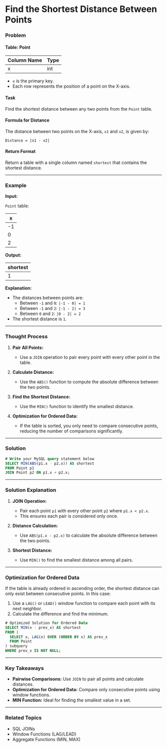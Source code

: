 # Find the Shortest Distance Between Points

### Problem

#### Table: Point

| Column Name | Type |
|-------------|------|
| x           | int  |

- `x` is the primary key.
- Each row represents the position of a point on the X-axis.

#### Task
Find the shortest distance between any two points from the `Point` table.

#### Formula for Distance
The distance between two points on the X-axis, `x1` and `x2`, is given by:

```
Distance = |x1 - x2|
```

#### Return Format
Return a table with a single column named `shortest` that contains the shortest distance.

---

### Example

**Input:**

`Point` table:

| x  |
|----|
| -1 |
|  0 |
|  2 |

**Output:**

| shortest |
|----------|
| 1        |

**Explanation:**
- The distances between points are:
  - Between `-1` and `0`: `|-1 - 0| = 1`
  - Between `-1` and `2`: `|-1 - 2| = 3`
  - Between `0` and `2`: `|0 - 2| = 2`
- The shortest distance is `1`.

---

### Thought Process

1. **Pair All Points:**
   - Use a `JOIN` operation to pair every point with every other point in the table.

2. **Calculate Distance:**
   - Use the `ABS()` function to compute the absolute difference between the two points.

3. **Find the Shortest Distance:**
   - Use the `MIN()` function to identify the smallest distance.

4. **Optimization for Ordered Data:**
   - If the table is sorted, you only need to compare consecutive points, reducing the number of comparisons significantly.

---

### Solution

```sql
# Write your MySQL query statement below
SELECT MIN(ABS(p1.x - p2.x)) AS shortest
FROM Point p1
JOIN Point p2 ON p1.x < p2.x;
```

---

### Solution Explanation

1. **JOIN Operation:**
   - Pair each point `p1` with every other point `p2` where `p1.x < p2.x`.
   - This ensures each pair is considered only once.

2. **Distance Calculation:**
   - Use `ABS(p1.x - p2.x)` to calculate the absolute difference between the two points.

3. **Shortest Distance:**
   - Use `MIN()` to find the smallest distance among all pairs.

---

### Optimization for Ordered Data
If the table is already ordered in ascending order, the shortest distance can only exist between consecutive points. In this case:

1. Use a `LAG()` or `LEAD()` window function to compare each point with its next neighbor.
2. Calculate the difference and find the minimum.

```sql
# Optimized Solution for Ordered Data
SELECT MIN(x - prev_x) AS shortest
FROM (
  SELECT x, LAG(x) OVER (ORDER BY x) AS prev_x
  FROM Point
) subquery
WHERE prev_x IS NOT NULL;
```

---

### Key Takeaways

- **Pairwise Comparisons:** Use `JOIN` to pair all points and calculate distances.
- **Optimization for Ordered Data:** Compare only consecutive points using window functions.
- **MIN Function:** Ideal for finding the smallest value in a set.

---

### Related Topics
- SQL JOINs
- Window Functions (LAG/LEAD)
- Aggregate Functions (MIN, MAX)
